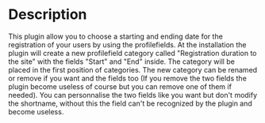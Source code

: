 # Description
This plugin allow you to choose a starting and ending date for the registration of your users by using the profilefields.
At the installation the plugin will create a new profilefield category called "Registration duration to the site" with the fields "Start" and "End" inside.
The category will be placed in the first position of categories.
The new category can be renamed or remove if you want and the fields too (If you remove the two fields the plugin become useless of course but you can remove one of them if needed).
You can personnalise the two fields like you want but don't modify the shortname, without this the field can't be recognized by the plugin and become useless.

